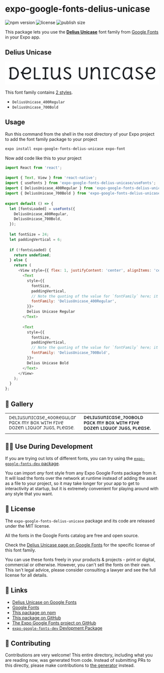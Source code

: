 # expo-google-fonts-delius-unicase

![npm version](https://flat.badgen.net/npm/v/expo-google-fonts-delius-unicase)
![license](https://flat.badgen.net/github/license/expo/google-fonts)
![publish size](https://flat.badgen.net/packagephobia/install/expo-google-fonts-delius-unicase)

This package lets you use the [**Delius Unicase**](https://fonts.google.com/specimen/Delius+Unicase) font family from [Google Fonts](https://fonts.google.com/) in your Expo app.

## Delius Unicase

![Delius Unicase](./font-family.png)

This font family contains [2 styles](#-gallery).

- `DeliusUnicase_400Regular`
- `DeliusUnicase_700Bold`

## Usage

Run this command from the shell in the root directory of your Expo project to add the font family package to your project
```sh
expo install expo-google-fonts-delius-unicase expo-font
```

Now add code like this to your project
```js
import React from 'react';

import { Text, View } from 'react-native';
import { useFonts } from 'expo-google-fonts-delius-unicase/useFonts';
import { DeliusUnicase_400Regular } from 'expo-google-fonts-delius-unicase/400Regular';
import { DeliusUnicase_700Bold } from 'expo-google-fonts-delius-unicase/700Bold';

export default () => {
  let [fontsLoaded] = useFonts({
    DeliusUnicase_400Regular,
    DeliusUnicase_700Bold,
  });

  let fontSize = 24;
  let paddingVertical = 6;

  if (!fontsLoaded) {
    return undefined;
  } else {
    return (
      <View style={{ flex: 1, justifyContent: 'center', alignItems: 'center' }}>
        <Text
          style={{
            fontSize,
            paddingVertical,
            // Note the quoting of the value for `fontFamily` here; it expects a string!
            fontFamily: 'DeliusUnicase_400Regular',
          }}>
          Delius Unicase Regular
        </Text>

        <Text
          style={{
            fontSize,
            paddingVertical,
            // Note the quoting of the value for `fontFamily` here; it expects a string!
            fontFamily: 'DeliusUnicase_700Bold',
          }}>
          Delius Unicase Bold
        </Text>
      </View>
    );
  }
};

```

## 🔡 Gallery


||||
|-|-|-|
|![DeliusUnicase_400Regular](.//400Regular/DeliusUnicase_400Regular.ttf.png)|![DeliusUnicase_700Bold](.//700Bold/DeliusUnicase_700Bold.ttf.png)|||


## 👩‍💻 Use During Development

If you are trying out lots of different fonts, you can try using the [`expo-google-fonts-dev` package](https://github.com/freeboub/google-fonts/tree/master/font-packages/dev#readme).

You can import *any* font style from any Expo Google Fonts package from it. It will load the fonts
over the network at runtime instead of adding the asset as a file to your project, so it may take longer
for your app to get to interactivity at startup, but it is extremely convenient
for playing around with any style that you want.

## 📖 License

The `expo-google-fonts-delius-unicase` package and its code are released under the MIT license.

All the fonts in the Google Fonts catalog are free and open source.

Check the [Delius Unicase page on Google Fonts](https://fonts.google.com/specimen/Delius+Unicase) for the specific license of this font family.

You can use these fonts freely in your products & projects - print or digital, commercial or otherwise. However, you can't sell the fonts on their own. This isn't legal advice, please consider consulting a lawyer and see the full license for all details.

## 🔗 Links

- [Delius Unicase on Google Fonts](https://fonts.google.com/specimen/Delius+Unicase)
- [Google Fonts](https://fonts.google.com/)
- [This package on npm](https://www.npmjs.com/package/expo-google-fonts-delius-unicase)
- [This package on GitHub](https://github.com/freeboub/google-fonts/tree/master/font-packages/delius-unicase)
- [The Expo Google Fonts project on GitHub](https://github.com/freeboub/google-fonts)
- [`expo-google-fonts-dev` Devlopment Package](https://github.com/freeboub/google-fonts/tree/master/font-packages/dev)

## 🤝 Contributing

Contributions are very welcome! This entire directory, including what you are reading now, was generated from code. Instead of submitting PRs to this directly, please make contributions to [the generator](https://github.com/freeboub/google-fonts/tree/master/packages/generator) instead.

